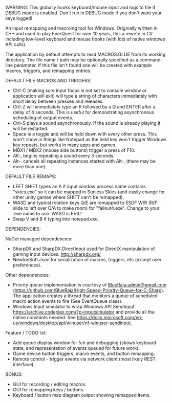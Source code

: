 WARNING: This globally hooks keyboard/mouse input and logs to file if DEBUG mode is enabled. Don't run in DEBUG mode if you don't want your keys logged!

An input remapping and macroing tool for Windows.  Originally written in C++ and used to play EverQuest for over 10 years, this a rewrite in C# including low-level keyboard and mouse hooks (with lots of native windows API calls).

The application by default attempts to read MACROS.GLUE from its working directory. The file name / path may be optionally specified as a command-line parameter.  If this file isn't found one will be created with example macros, triggers, and remapping entries.

DEFAULT FILE MACROS AND TRIGGERS:
* Ctrl-C (making sure input focus is not set to console window or application will exit) will type a string of characters immediately with short delay between presses and releases.
* Ctrl-Z will immediately type an R followed by a Q and ENTER after a delay of 4 seconds. This is useful for demonstrating asynchronous scheduling of output events.
* Ctrl-S plays a sound asynchronously. If the sound is already playing it will be restarted. 
* Space is a toggle and will be held down with every other press. This won't show in things like Notepad as the held key won't trigger Windows key repeats, but works in many apps and games.
* MBX1 / MBX2 (mouse side buttons) trigger a press of F10.
* Alt-, begins repeating a sound every 3 seconds.
* Alt-. cancels all repeating instances started with Alt-, (there may be more than one).

DEFAULT FILE REMAPS:
* LEFT SHIFT types an A if input window process name contains "skies.exe" so it can be mapped in Sunless Skies (and easily change for other unity games where SHIFT can't be remapped).
* WASD and typical rotation keys Q/E are remapped to ESDF W/R (R/F slide to left over Q/A to make room) for "fallout4.exe". Change to your .exe name to use. WASD is EVIL! 
* Swap V and B if typing into notepad.exe.

DEPENDENCIES:

NuGet managed dependencies:

* SharpDX and SharpDX.DirectInput used for DirectX manipulation of gaming input devices: http://sharpdx.org/ 
* NewtonSoft.Json for serialization of macros, triggers, etc (except user preferences).

Other dependencies:

* Priority queue implementation is courtesy of BlueRaja.admin@gmail.com (https://github.com/BlueRaja/High-Speed-Priority-Queue-for-C-Sharp). The application creates a thread that monitors a queue of scheduled macro action events to fire (See EventQueue class).
* Windows Input simulator to wrap Windows API SendInput https://archive.codeplex.com/?p=inputsimulator and provide all the native constants needed. See https://docs.microsoft.com/en-us/windows/desktop/api/winuser/nf-winuser-sendinput.

Feature / TODO list:

* Add queue display window for fun and debugging (shows keyboard state, and representation of events queued for future work).
* Game device button triggers, macro events, and button remapping.
* Remote control - trigger events via network client (most likely REST interface).

BONUS: 
* GUI for recording / editing macros.
* GUI for remapping keys / buttons.
* Keyboard / button map diagram output showing remapped items.
